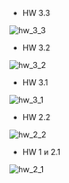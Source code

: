   - HW 3.3

![hw_3_3](https://github.com/DaniilSob2004/FirstProject_Angular/assets/106149184/af37b790-7701-4cc1-acc6-12263800aa12)

  - HW 3.2

![hw_3_2](https://github.com/DaniilSob2004/FirstProject_Angular/assets/106149184/97f30db8-1aed-4671-9a9b-2c8f8548294f)

  - HW 3.1

![hw_3_1](https://github.com/DaniilSob2004/FirstProject_Angular/assets/106149184/78fe8821-8130-49e5-bea2-dfca89a0f2e6)

  - HW 2.2

![hw_2_2](https://github.com/DaniilSob2004/FirstProject_Angular/assets/106149184/8bd7b808-cc3f-45be-85a3-559a3ad4a56a)

  - HW 1 и 2.1

![hw_2_1](https://github.com/DaniilSob2004/FirstProject_Angular/assets/106149184/2ea67824-1f2e-4ada-ab1a-d476af8aea8e)

